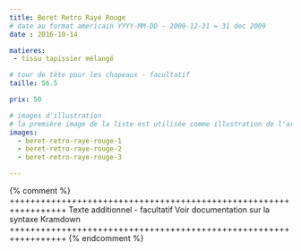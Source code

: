 ```yaml
---
title: Beret Retro Rayé Rouge
# date au format americain YYYY-MM-DD - 2009-12-31 = 31 dec 2009
date : 2016-10-14

matieres:
 - tissu tapissier mélangé

# tour de tête pour les chapeaux - facultatif
taille: 56.5

prix: 50

# images d'illustration
# la première image de la liste est utilisée comme illustration de l'article dans les pages de listing.
images:
  - beret-retro-raye-rouge-1
  - beret-retro-raye-rouge-2
  - beret-retro-raye-rouge-3

---
```

{% comment %} +++++++++++++++++++++++++++++++++++++++++++++++++++++++++++++++++
              Texte additionnel - facultatif
              Voir documentation sur la syntaxe Kramdown
+++++++++++++++++++++++++++++++++++++++++++++++++++++++++++++++++ {% endcomment %}

